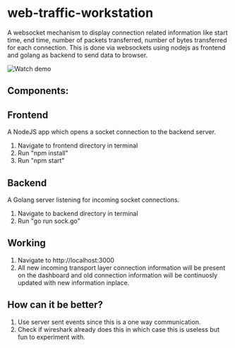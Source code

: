 # web-traffic-workstation
A websocket mechanism to display connection related information like start time, end time, number of packets transferred, number of bytes transferred for each connection. This is done via websockets using nodejs as frontend and golang as backend to send data to browser.

![Watch demo](https://www.youtube.com/watch?v=cbhadeFBu-s)

## Components:
## Frontend
A NodeJS app which opens a socket connection to the backend server.

1. Navigate to frontend directory in terminal
2. Run "npm install"
3. Run "npm start"

## Backend
A Golang server listening for incoming socket connections.

1. Navigate to backend directory in terminal
2. Run "go run sock.go"

## Working
1. Navigate to http://localhost:3000
2. All new incoming transport layer connection information will be present on the dashboard and old connection information will be continuosly updated with new information inplace.


## How can it be better?
1. Use server sent events since this is a one way communication.
2. Check if wireshark already does this in which case this is useless but fun to experiment with.
